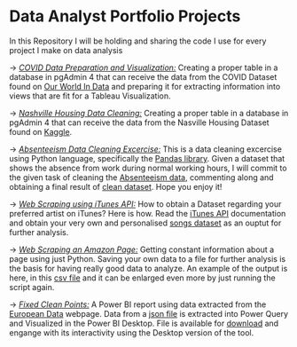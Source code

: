 #  Data Analyst Portfolio Projects
 In this Repository I will be holding and sharing the
code I use for every project I make on data analysis

→ <i class="fab fa-github">[COVID Data Preparation and Visualization:](https://github.com/danielryvero/Portfolio-Projects-Data-Analytics/blob/main/COVID_Data_prep_Visualization.sql)</i> Creating a proper table in a database in pgAdmin 4
that can receive the data from the COVID Dataset found on [Our World In Data](https://ourworldindata.org/explorers/coronavirus-data-explorer?zoomToSelection=true&country=USA~GBR~CAN~DEU~ITA~IND&pickerSort=asc&pickerMetric=location&Interval=Cumulative&Relative+to+Population=true&Color+by+test+positivity=false&Metric=Excess+mortality+%28estimates%29) and preparing it for extracting information into views that are fit for a Tableau Visualization.

→ <i class="fab fa-github">[Nashville Housing Data Cleaning:](https://github.com/danielryvero/Portfolio-Projects-Data-Analytics/blob/main/Data_Cleaning_Nashville_Housing.sql)</i> Creating a proper table in a database in pgAdmin 4
that can receive the data from the Nasville Housing Dataset found on [Kaggle](https://www.kaggle.com/datasets/tmthyjames/nashville-housing-data).

→ <i class="fab fa-github">[Absenteeism Data Cleaning Excercise:](https://github.com/danielryvero/Portfolio-Projects-Data-Analytics/blob/main/Absenteeism%20excercise_complete.ipynb)</i> This is a data cleaning excercise using Python language, specifically the [Pandas library](https://pandas.pydata.org/). Given a dataset that shows the absence from work during normal working hours, I will commit to the given task of cleaning the 
[Absenteeism data](https://github.com/danielryvero/Portfolio-Projects-Data-Analytics/blob/main/Absenteeism_Excercise_dataset.csv), commenting along and obtaining a final result of [clean dataset](https://github.com/danielryvero/Portfolio-Projects-Data-Analytics/blob/main/df_cleaned.csv). Hope you enjoy it!

→ <i class="fab fa-github">[Web Scraping using iTunes API:](https://github.com/danielryvero/Portfolio-Projects-Data-Analytics/blob/main/Web%20Scraping%20iTunes%20API.ipynb)</i>
How to obtain a Dataset regarding your preferred artist on iTunes? Here is how. Read the [iTunes API](https://performance-partners.apple.com/search-api) documentation and obtain your very own and personalised [songs dataset](https://github.com/danielryvero/Portfolio-Projects-Data-Analytics/blob/main/songs_info.csv) as an ouptut for further analysis.

→ <i class="fab fa-github">[Web Scraping an Amazon Page:](https://github.com/danielryvero/Portfolio-Projects-Data-Analytics/blob/main/Web%20Scraping%20Amazon.ipynb)</i>
Getting constant information about a page using just Python. Saving your own data to a file for further analysis is the basis for having really good data to analyze. An example of the output is here, in this [csv file](https://github.com/danielryvero/Portfolio-Projects-Data-Analytics/blob/main/AmazonWebScraping.csv) and it can be enlarged even more by just running the script again.

→ <i class="fab fa-github">[Fixed Clean Points:](https://drive.google.com/drive/folders/1txoUIO80g6ekvWErHUfou5TA2qCdM2ZS?usp=sharing)</i>
A Power BI report using data extracted from the [European Data](https://data.europa.eu/data/datasets/https-datos-madrid-es-egob-catalogo-200284-0-puntos-limpios-fijos?locale=en) webpage. Data from a [json file](https://datos.madrid.es/portal/site/egob/menuitem.ac61933d6ee3c31cae77ae7784f1a5a0/?vgnextoid=00149033f2201410VgnVCM100000171f5a0aRCRD&format=json&file=0&filename=200284-0-puntos-limpios-fijos&mgmtid=2bb427e0cb503410VgnVCM1000000b205a0aRCRD&preview=full) is extracted into Power Query and Visualized in the Power BI Desktop. File is available for [download](https://drive.google.com/drive/folders/1txoUIO80g6ekvWErHUfou5TA2qCdM2ZS?usp=sharing) and engange with its interactivity using the Desktop version of the tool.



